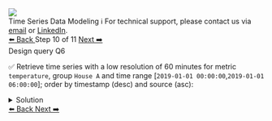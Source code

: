 <!-- TOP -->
<div class="top">
  <img class="scenario-academy-logo" src="https://datastax-academy.github.io/katapod-shared-assets/images/ds-academy-2023.svg" />
  <div class="scenario-title-section">
    <span class="scenario-title">Time Series Data Modeling</span>
    <span class="scenario-subtitle">ℹ️ For technical support, please contact us via <a href="mailto:aleksandr.volochnev@datastax.com">email</a> or <a href="https://dtsx.io/aleks">LinkedIn</a>.</span>
  </div>
</div>

<!-- NAVIGATION -->
<div id="navigation-top" class="navigation-top">
 <a href='command:katapod.loadPage?[{"step":"step9-cassandra"}]'
   class="btn btn-dark navigation-top-left">⬅️ Back
 </a>
<span class="step-count"> Step 10 of 11</span>
 <a href='command:katapod.loadPage?[{"step":"step11-cassandra"}]'
    class="btn btn-dark navigation-top-right">Next ➡️
  </a>
</div>

<!-- CONTENT -->

<div class="step-title">Design query Q6</div>

✅ Retrieve time series with a low resolution of 60 minutes for metric `temperature`, 
group `House A` and time range [`2019-01-01 00:00:00`,`2019-01-01 06:00:00`]; 
order by timestamp (desc) and source (asc):

<details>
  <summary>Solution</summary>

```
SELECT * 
FROM time_series_data.series_by_metric_low
WHERE group = 'House A'
  AND year = 2019
  AND metric = 'temperature'
  AND timestamp >= '2019-01-01 00:00:00'
  AND timestamp <= '2019-01-01 06:00:00';
```

</details>

<!-- NAVIGATION -->
<div id="navigation-bottom" class="navigation-bottom">
 <a href='command:katapod.loadPage?[{"step":"step9-cassandra"}]'
   class="btn btn-dark navigation-bottom-left">⬅️ Back
 </a>
 <a href='command:katapod.loadPage?[{"step":"step11-cassandra"}]'
    class="btn btn-dark navigation-bottom-right">Next ➡️
  </a>
</div>

